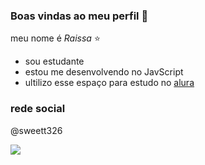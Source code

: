 ### Boas vindas ao meu perfil 🩷

meu nome é _Raissa_ ⭐

- sou estudante 
- estou me desenvolvendo no JavScript
- ultilizo esse espaço para estudo no [alura](https://www.alura.com.br)

### rede social 

@sweett326



![](https://th.bing.com/th?id=OIP.zjm-8_MB3W6nyyXj1AnAUgHaHa&w=250&h=250&c=8&rs=1&qlt=90&o=6&pid=3.1&rm=2 )
